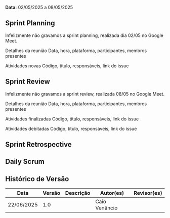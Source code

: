 **Data:** 02/05/2025 a 08/05/2025

## Sprint Planning
Infelizmente não gravamos a sprint planning, realizada dia 02/05 no Google Meet.

Detalhes da reunião
Data, hora, plataforma, participantes, membros presentes

Atividades novas
Código, título, responsáveis, link do issue

## Sprint Review
Infelizmente não gravamos a sprint review, realizada 08/05 no Google Meet.

Detalhes da reunião
Data, hora, plataforma, participantes, membros presentes

Atividades finalizadas
Código, título, responsáveis, link do issue

Atividades debitadas
Código, título, responsáveis, link do issue

## Sprint Retrospective

## Daily Scrum

## Histórico de Versão

| Data       | Versão | Descrição                                                                 | Autor(es)         | Revisor(es)        |
|------------|--------|---------------------------------------------------------------------------|-------------------|--------------------|
| 22/06/2025 | 1.0    |                                                                           |  Caio Venâncio    |                    |